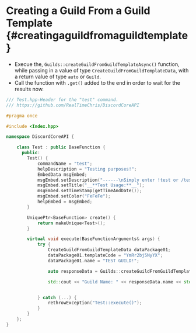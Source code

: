 Creating a Guild From a Guild Template {#creatingaguildfromaguildtemplate}
============
- Execue the, `Guilds::createGuildFromGuildTemplateAsync()` function, while passing in a value of type `CreateGuildFromGuildTemplateData`, with a return value of type `auto` or `Guild`.
- Call the function with `.get()` added to the end in order to wait for the results now.

```cpp
/// Test.hpp-Header for the "test" command.
/// https://github.com/RealTimeChris/DiscordCoreAPI

#pragma once

#include <Index.hpp>

namespace DiscordCoreAPI {

	class Test : public BaseFunction {
	  public:
		Test() {
			commandName = "test";
			helpDescription = "Testing purposes!";
			EmbedData msgEmbed;
			msgEmbed.setDescription("------\nSimply enter !test or /test!\n------");
			msgEmbed.setTitle("__**Test Usage:**__");
			msgEmbed.setTimeStamp(getTimeAndDate());
			msgEmbed.setColor("FeFeFe");
			helpEmbed = msgEmbed;
		}

		UniquePtr<BaseFunction> create() {
			return makeUnique<Test>();
		}

		virtual void execute(BaseFunctionArguments& args) {
			try {
				CreateGuildFromGuildTemplateData dataPackage01;
				dataPackage01.templateCode = "YmRr2bj5NyYX";
				dataPackage01.name = "TEST GUILD!";

				auto responseData = Guilds::createGuildFromGuildTemplateAsync(dataPackage01).get();

				std::cout << "Guild Name: " << responseData.name << std::endl;


			} catch (...) {
				rethrowException("Test::execute()");
			}
		}
	};
}
```
